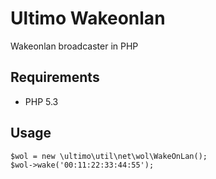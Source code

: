 # Ultimo Wakeonlan
Wakeonlan broadcaster in PHP

## Requirements
* PHP 5.3

## Usage
	$wol = new \ultimo\util\net\wol\WakeOnLan();
	$wol->wake('00:11:22:33:44:55');